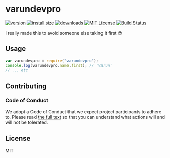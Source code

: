 # varundevpro

[![version](https://img.shields.io/npm/v/varundevpro.svg?style=flat-square)](http://npm.im/varundevpro)
[![install size](https://packagephobia.now.sh/badge?p=varundevpro)](https://packagephobia.now.sh/result?p=varundevpro)
[![downloads](https://img.shields.io/npm/dm/varundevpro.svg?style=flat-square)](http://npm-stat.com/charts.html?package=varundevpro)
[![MIT License](https://img.shields.io/npm/l/varundevpro.svg?style=flat-square)](http://opensource.org/licenses/MIT)
[![Build Status](https://github.com/varundevpro/npm-varundevpro/workflows/CI/badge.svg?branch=master)](https://github.com/VarunDevPro/npm-varundevpro/actions)

I really made this to avoid someone else taking it first 😉

## Usage

```javascript
var varundevpro = require("varundevpro");
console.log(varundevpro.name.first); // 'Varun'
// ... etc
```

## Contributing

### Code of Conduct

We adopt a Code of Conduct that we expect project participants to adhere to. Please read [the full text](https://github.com/VarunDevPro/npm-varundevpro/blob/master/.github/CODE_OF_CONDUCT.md) so that you can understand what actions will and will not be tolerated.

## License

MIT
